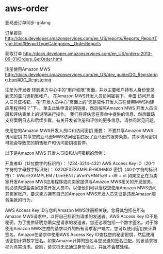 # aws-order
亚马逊订单同步-golang


订单报告
http://docs.developer.amazonservices.com/en_US/reports/Reports_ReportType.html#ReportTypeCategories__OrderReports

获取订单
http://docs.developer.amazonservices.com/en_US/orders-2013-09-01/Orders_GetOrder.html


注册使用Amazon MWS
http://docs.developer.amazonservices.com/en_US/dev_guide/DG_Registering.html#DG_Registering

注册为开发者
转到卖方中心中的“用户权限”页面，并以主要帐户持有人身份登录到您的亚马逊销售帐户。
在Amazon MWS开发人员访问密钥下，单击 访问开发人员凭证按钮。
在“开发人员中心”页面上的“您是软件开发人员在使用MWS构建应用程序吗？”下。，单击此处申请访问链接，然后按照Amazon MWS 开发人员注册和评估表单上的说明进行操作。
我们将评估您在表单中提供的信息，然后跟踪支持案例日志和后续步骤。有关开发者注册和评估的更多信息，请参阅常见问题。

使用您的Amazon MWS开发人员ID和访问密钥
重要： 不要共享Amazon MWS 访问密钥
共享您的亚马逊MWS访问密钥违反了亚马逊的服务条款。共享访问密钥可能会导致您的销售帐户和访问密钥被暂停。

以下是Amazon MWS 开发人员ID和访问密钥的示例：

开发者ID（12位数字的标识符）： 1234-3214-4321
AWS Access Key ID（20个字符的字母数字标识符）： 022QF0EXAMPLEH9DHM02
密钥（40个字符的标识符）： kWcrlEXAMPLEM / LtmEENI / aVmYvHNif5zB + d9 + ct
如果您正在为卖家开发Amazon MWS应用程序或向卖家提供与Amazon MWS相关的开发服务，则必须向这些卖家提供开发人员ID，以便他们可以授权您使用Amazon MWS访问其卖家账户。要求卖方拥有自己的Amazon MWS开发人员凭证是违反Amazon服务条款的行为。

AWS Access Key ID与您的Amazon MWS注册相关联。您将其包括在所有Amazon MWS请求中，以将自己标识为请求的发送者。AWS Access Key ID不是秘密。为了提供证明您确实是请求的发送者，您还必须包括一个数字签名。对于除使用Amazon MWS生成的请求以外的所有请求客户端库，您可以使用密钥来计算签名。Amazon在请求中使用AWS Access Key ID查找您的秘密密钥，然后使用该密钥计算数字签名。如果Amazon计算的签名与您发送的签名匹配，则该请求被视为真实请求。否则，请求将无法通过身份验证，并且不会被处理。
